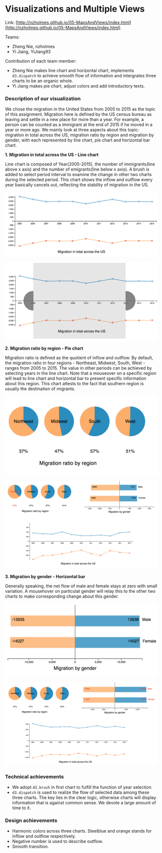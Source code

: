 Visualizations and Multiple Views  
===

Link: [http://nzholmes.github.io/05-MapsAndViews/index.html](http://nzholmes.github.io/05-MapsAndViews/index.html)


Teams:
- Zheng Nie, nzholmes
- Yi Jiang, YiJiang93

Contribution of each team member:
- Zheng Nie makes line chart and horizontal chart, implements `d3.dispatch` to achieve smooth flow of information and intergrates three charts to be an organic whole.
- Yi Jiang makes pie chart, adjust colors and add introductory texts.

### Description of our visualization

We chose the migration in the United States from 2005 to 2015 as the topic of this assignment. Migration here is defined by the US census bureau as leaving and settle in a new place for more than a year. For example, a person can be counted as a immigrant at the end of 2015 if he moved in a year or more ago. We mainly look at three aspects about this topic: migration in total across the US, migration ratio by region and migration by gender, with each represented by line chart, pie chart and horizontal bar chart. 

**1. Migration in total across the US - Line chart**

   Line chart is composed of Year(2005-2015), the number of immigrants(line above x axis) and the number of emigrants(line below x axis). A brush is added to select period interval to examine the change in other two charts during the selected period. This chart shows the inflow and outflow every year basically cancels out, reflecting the stability of migration in the US.

![Line chart](img/line-chart.png)

![Line chart with brush](img/line-chart-with-brush.png)

**2. Migration ratio by region - Pie chart**

   Migration ratio is defined as the quotient of inflow and outflow. By default, the migration ratio in four regions - Northeast, Midwest, South, West - ranges from 2005 to 2015. The value in other periods can be achieved by selecting years in the line chart. Note that a mouseover on a specific region will lead to line chart and horizontal bar to present specific information about this region. This chart attests to the fact that southern region is usually the destination of migrants.

![Pie chart](img/pie-chart.png)

![Pie chart with selection](img/pie-chart-with-selection.png)

**3. Migration by gender - Horizontal bar**

   Generally speaking, the net flow of male and female stays at zero with small variation. A mousehover on particulat gender will relay this to the other two charts to make corresponding change about this gender.

![Horizontal bar](img/horizontal-bar.png)

![Horizontal bar with selection](img/horizontal-bar-with-selection.png)

### Technical achievements

- We adopt `d3.brush` in first chart to fulfill the function of year selection.
- `d3.dispatch` is used to realize the flow of selected data among these three charts. The key lies in the clear logic, otherwise charts will display information that is against common sense. We devote a large amount of time to it.

### Design achievements

- Harmonic colors across three charts. Steelblue and orange stands for inflow and outflow respectively.
- Negative number is used to describe outflow.
- Smooth transition.




